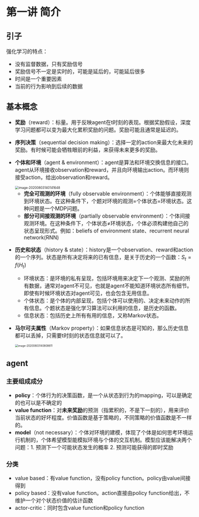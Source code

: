 # 第一讲 简介

## 引子

强化学习的特点：

-  没有监督数据，只有奖励信号
-  奖励信号不一定是实时的，可能是延后的，可能延后很多
-  时间是一个重要因素
-  当前的行为影响到后续的数据

## 基本概念

-  **奖励**（reward）：标量。用于反映agent在t时刻的表现。根据奖励假设，深度学习问题都可以变为最大化累积奖励的问题。奖励可能且通常是延迟的。

-  **序列决策**（sequential decision making）：选择一定的action来最大化未来的奖励。有时候可能会牺牲眼前的利益，来获得未来更多的奖励。

-  **个体和环境**（agent & environment）：agent是算法和环境交换信息的接口。agent从环境接收observation和reward，并且向环境输出action。而环境则接受action，给出observation和reward。

   <img src="C:\Users\martin gzz17\AppData\Roaming\Typora\typora-user-images\image-20200803140141648.png" alt="image-20200803140141648" style="zoom:60%;" />

   -  **完全可观测的环境**（fully observable environment）：个体能够直接观测到环境状态。在这种条件下，个题对环境的观测=个体状态=环境状态。这种问题是一个MDP问题。
   -  **部分可间接观测的环境**（partially observable environment）：个体间接观测环境。在这种条件下，个体状态≠环境状态，个体必须构建他自己的状态呈现形式。例如：beliefs of environment state、recurrent neural network(RNN)

-  **历史和状态**（history & state）：history是一个observation、reward和action的一个序列。状态是所有决定将来的已有信息，是关于历史的一个函数：$S_t = f(H_t )$ 

   -  环境状态：是环境的私有呈现，包括环境用来决定下一个观测、奖励的所有数据，通常对agent不可见，也就是agent不能知道环境状态所有细节。即使有时候环境状态对agent可见，也会包含无用信息。
   -  个体状态：是个体的内部呈现，包括个体可以使用的、决定未来动作的所有信息。个题状态是强化学习算法可以利用的信息，是历史的函数。
   -  信息状态：包括历史上所有有用的信息，又称Markov状态。

-  **马尔可夫属性**（Markov property）：如果信息状态是可知的，那么历史信息都可以丢掉，只需要t时刻的状态信息就可以了。

   <img src="C:\Users\martin gzz17\AppData\Roaming\Typora\typora-user-images\image-20200803140808611.png" alt="image-20200803140808611" style="zoom: 50%;" />

## agent

### 主要组成成分

-  **policy**：个体行为的决策函数，是一个从状态到行为的mapping，可以是确定的也可以是不确定的
-  **value function**：对**未来奖励**的预测（指累积的，不是下一刻的），用来评价当前状态的好坏程度。价值函数是基于策略的，不同策略的价值函数是不一样的。
-  **model**（not necessary）：个体对环境的建模，体现了个体是如何思考环境运行机制的，个体希望模型能模拟环境与个体的交互机制。模型应该能解决两个问题：1. 预测下一个可能状态发生的概率 2. 预测可能获得的即时奖励

### 分类

-  value based：有value function，没有policy function。policy由value间接得到
-  policy based：没有value function。action直接由policy function给出，不维护一个对个状态价值的估计函数
-  actor-critic：同时包含value function和policy function